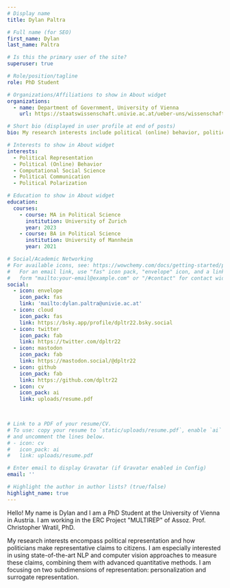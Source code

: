 ```yaml
---
# Display name
title: Dylan Paltra

# Full name (for SEO)
first_name: Dylan
last_name: Paltra

# Is this the primary user of the site?
superuser: true

# Role/position/tagline
role: PhD Student

# Organizations/Affiliations to show in About widget
organizations:
  - name: Department of Government, University of Vienna
    url: https://staatswissenschaft.univie.ac.at/ueber-uns/wissenschaftliches-personal/dylan-paltra/

# Short bio (displayed in user profile at end of posts)
bio: My research interests include political (online) behavior, political representation, political polarization, and computational social science.

# Interests to show in About widget
interests:
  - Political Representation
  - Political (Online) Behavior
  - Computational Social Science
  - Political Communication
  - Political Polarization

# Education to show in About widget
education:
  courses:
    - course: MA in Political Science
      institution: University of Zurich
      year: 2023
    - course: BA in Political Science
      institution: University of Mannheim
      year: 2021

# Social/Academic Networking
# For available icons, see: https://wowchemy.com/docs/getting-started/page-builder/#icons
#   For an email link, use "fas" icon pack, "envelope" icon, and a link in the
#   form "mailto:your-email@example.com" or "/#contact" for contact widget.
social:
  - icon: envelope
    icon_pack: fas
    link: 'mailto:dylan.paltra@univie.ac.at'
  - icon: cloud
    icon_pack: fas
    link: https://bsky.app/profile/dpltr22.bsky.social
  - icon: twitter
    icon_pack: fab
    link: https://twitter.com/dpltr22
  - icon: mastodon
    icon_pack: fab
    link: https://mastodon.social/@dpltr22
  - icon: github
    icon_pack: fab
    link: https://github.com/dpltr22
  - icon: cv
    icon_pack: ai
    link: uploads/resume.pdf
    


# Link to a PDF of your resume/CV.
# To use: copy your resume to `static/uploads/resume.pdf`, enable `ai` icons in `params.yaml`,
# and uncomment the lines below.
# - icon: cv
#   icon_pack: ai
#   link: uploads/resume.pdf

# Enter email to display Gravatar (if Gravatar enabled in Config)
email: ''

# Highlight the author in author lists? (true/false)
highlight_name: true
---
```


Hello! My name is Dylan and I am a PhD Student at the University of Vienna in Austria. I am working in the ERC Project "MULTIREP" of Assoz. Prof. Christopher Wratil, PhD.

My research interests encompass political representation and how politicians make representative claims to citizens. I am especially interested in using state-of-the-art NLP and computer vision approaches to measure these claims, combining them with advanced quantitative methods. I am focusing on two subdimensions of representation: personalization and surrogate representation.

